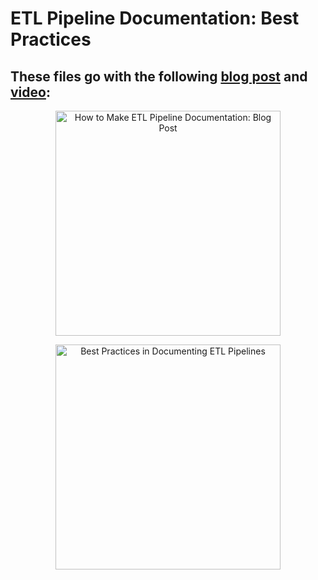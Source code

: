 # ETL Pipeline Documentation: Best Practices

##  These files go with the following [blog post](https://dethwench.com/etl-pipeline-documentation-best-practices/) and [video](https://youtu.be/Qkuso4KlbF0):

<p align="center">
<a href="https://dethwench.com/etl-pipeline-documentation-best-practices/" target="_blank">
  <img width="360"  border="0" align="center"  src="https://dethwench.com/wp-content/uploads/2023/02/ETL-Pipeline-Banner.jpg" alt="How to Make ETL Pipeline Documentation: Blog Post">
</a>
<p align="center">
<a href="https://youtu.be/Qkuso4KlbF0" target="_blank">
  <img width="360"  border="0" align="center"  src="https://dethwench.com/wp-content/uploads/2023/02/ETL-Pipeline-Video-Cover.jpg" alt="Best Practices in Documenting ETL Pipelines">
</a>


